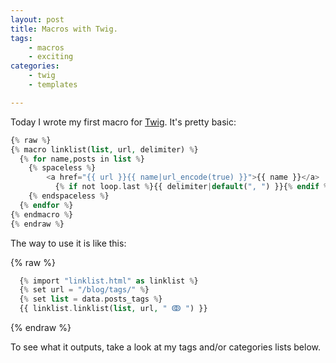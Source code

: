 ```yaml
---
layout: post
title: Macros with Twig.
tags:
    - macros
    - exciting
categories:
    - twig
    - templates

---
```


Today I wrote my first macro for [Twig][1]. It's pretty basic:

[1]: http://twig.sensiolabs.org

~~~php
{% raw %}
{% macro linklist(list, url, delimiter) %}
  {% for name,posts in list %}
    {% spaceless %}
        <a href="{{ url }}{{ name|url_encode(true) }}">{{ name }}</a>
          {% if not loop.last %}{{ delimiter|default(", ") }}{% endif %}
    {% endspaceless %}
  {% endfor %}
{% endmacro %}
{% endraw %}
~~~

The way to use it is like this:

{% raw %}
~~~php
  {% import "linklist.html" as linklist %}
  {% set url = "/blog/tags/" %}
  {% set list = data.posts_tags %}
  {{ linklist.linklist(list, url, " ↂ ") }}
~~~
{% endraw %}

To see what it outputs, take a look at my tags and/or categories lists below.
